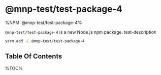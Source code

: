 # @mnp-test/test-package-4

%NPM: @mnp-test/test-package-4%

`@mnp-test/test-package-4` is a new Node.js npm package. test-description

```sh
yarn add -E @mnp-test/test-package-4
```

## Table Of Contents

%TOC%
